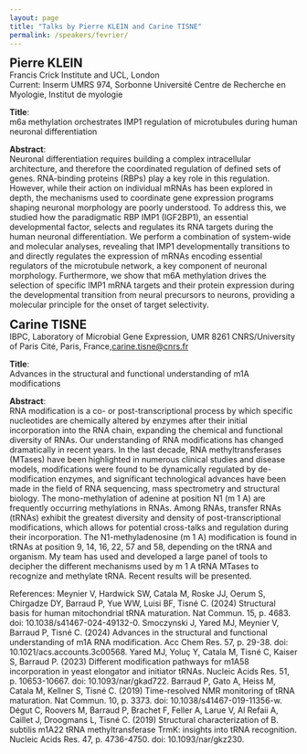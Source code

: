 ```yaml
---
layout: page
title: "Talks by Pierre KLEIN and Carine TISNE"
permalink: /speakers/fevrier/
---
```



<span style="font-size: 1.5em;"><strong>Pierre KLEIN</strong></span><br>
Francis Crick Institute and UCL, London <br>
Current: Inserm UMRS 974, Sorbonne Université Centre de Recherche en Myologie, Institut de myologie

**Title**:  
m6a methylation orchestrates IMP1 regulation of microtubules during human neuronal differentiation

**Abstract**:  
Neuronal differentiation requires building a complex intracellular architecture, and therefore the coordinated regulation of defined sets of genes. RNA-binding proteins (RBPs) play a key role in this regulation. However, while their action on individual mRNAs has been explored in depth, the mechanisms used to coordinate gene expression programs shaping neuronal morphology are poorly understood. To address this, we studied how the paradigmatic RBP IMP1 (IGF2BP1), an essential developmental factor, selects and regulates its RNA targets during the human neuronal differentiation. We perform a combination of system-wide and molecular analyses, revealing that IMP1 developmentally transitions to and directly regulates the expression of mRNAs encoding essential regulators of the microtubule network, a key component of neuronal morphology. Furthermore, we show that m6A methylation drives the selection of specific IMP1 mRNA targets and their protein expression during the developmental transition from neural precursors to neurons, providing a molecular principle for the onset of target selectivity.

<span style="font-size: 1.5em;"><strong>Carine TISNE</strong></span><br>
IBPC, Laboratory of Microbial Gene Expression, UMR 8261 CNRS/University of Paris Cité, Paris, France,carine.tisne@cnrs.fr

**Title**:  
Advances in the structural and functional understanding of m1A modifications

**Abstract**:  
RNA modification is a co- or post-transcriptional process by which specific nucleotides are
chemically altered by enzymes after their initial incorporation into the RNA chain, expanding
the chemical and functional diversity of RNAs. Our understanding of RNA modifications has
changed dramatically in recent years. In the last decade, RNA methyltransferases (MTases)
have been highlighted in numerous clinical studies and disease models, modifications were
found to be dynamically regulated by de-modification enzymes, and significant technological
advances have been made in the field of RNA sequencing, mass spectrometry and structural
biology. The mono-methylation of adenine at position N1 (m 1 A) are frequently occurring
methylations in RNAs. Among RNAs, transfer RNAs (tRNAs) exhibit the greatest diversity and
density of post-transcriptional modifications, which allows for potential cross-talks and
regulation during their incorporation. The N1-methyladenosine (m 1 A) modification is found
in tRNAs at position 9, 14, 16, 22, 57 and 58, depending on the tRNA and organism. My team
has used and developed a large panel of tools to decipher the different mechanisms used by
m 1 A tRNA MTases to recognize and methylate tRNA. Recent results will be presented.

References:
Meynier V, Hardwick SW, Catala M, Roske JJ, Oerum S, Chirgadze DY, Barraud P, Yue WW, Luisi BF, Tisné C.
(2024) Structural basis for human mitochondrial tRNA maturation. Nat Commun. 15, p. 4683. doi:
10.1038/s41467-024-49132-0.
Smoczynski J, Yared MJ, Meynier V, Barraud P, Tisné C. (2024) Advances in the structural and functional
understanding of m1A RNA modification. Acc Chem Res. 57, p. 29-38. doi: 10.1021/acs.accounts.3c00568.
Yared MJ, Yoluç Y, Catala M, Tisné C, Kaiser S, Barraud P. (2023) Different modification pathways for m1A58
incorporation in yeast elongator and initiator tRNAs. Nucleic Acids Res. 51, p. 10653-10667. doi:
10.1093/nar/gkad722.
Barraud P, Gato A, Heiss M, Catala M, Kellner S, Tisné C. (2019) Time-resolved NMR monitoring of tRNA
maturation. Nat Commun. 10, p. 3373. doi: 10.1038/s41467-019-11356-w.
Dégut C, Roovers M, Barraud P, Brachet F, Feller A, Larue V, Al Refaii A, Caillet J, Droogmans L, Tisné C. (2019)
Structural characterization of B. subtilis m1A22 tRNA methyltransferase TrmK: insights into tRNA recognition.
Nucleic Acids Res. 47, p. 4736-4750. doi: 10.1093/nar/gkz230.







